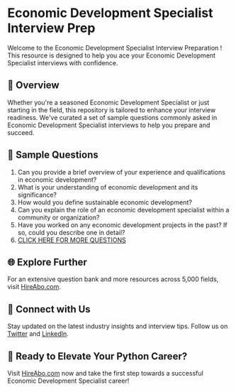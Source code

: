 # Economic Development Specialist Interview Prep

Welcome to the Economic Development Specialist Interview Preparation ! This resource is designed to help you ace your Economic Development Specialist interviews with confidence.

## 🚀 Overview

Whether you're a seasoned Economic Development Specialist or just starting in the field, this repository is tailored to enhance your interview readiness. We've curated a set of sample questions commonly asked in Economic Development Specialist interviews to help you prepare and succeed.

## 📝 Sample Questions

1. Can you provide a brief overview of your experience and qualifications in economic development?
2. What is your understanding of economic development and its significance?
3. How would you define sustainable economic development?
4. Can you explain the role of an economic development specialist within a community or organization?
5. Have you worked on any economic development projects in the past? If so, could you describe one in detail?
6. [CLICK HERE FOR MORE QUESTIONS](https://hireabo.com/job/7_4_31/Economic%20Development%20Specialist)

## 🌐 Explore Further

For an extensive question bank and more resources across 5,000 fields, visit [HireAbo.com](https://www.hireabo.com).

## 📱 Connect with Us

Stay updated on the latest industry insights and interview tips. Follow us on [Twitter](https://twitter.com/hireabo) and [LinkedIn](https://www.linkedin.com/in/hire-abo-3609972a8/).

## 🚀 Ready to Elevate Your Python Career?

Visit [HireAbo.com](https://www.hireabo.com) now and take the first step towards a successful Economic Development Specialist career!